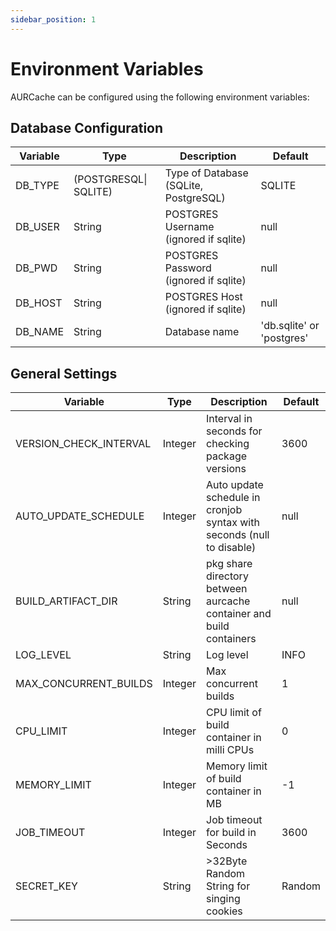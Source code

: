 ```yaml
---
sidebar_position: 1
---
```


# Environment Variables
AURCache can be configured using the following environment variables:

## Database Configuration
| Variable               | Type                  | Description                                                         | Default                   |
|------------------------|-----------------------|---------------------------------------------------------------------|---------------------------|
| DB_TYPE                | (POSTGRESQL\| SQLITE) | Type of Database (SQLite, PostgreSQL)                               | SQLITE                    |
| DB_USER                | String                | POSTGRES Username  (ignored if sqlite)                              | null                      |
| DB_PWD                 | String                | POSTGRES Password  (ignored if sqlite)                              | null                      |
| DB_HOST                | String                | POSTGRES Host   (ignored if sqlite)                                 | null                      |
| DB_NAME                | String                | Database name                                                       | 'db.sqlite' or 'postgres' |

## General Settings

| Variable               | Type                  | Description                                                           | Default |
|------------------------|-----------------------|-----------------------------------------------------------------------|---------|
| VERSION_CHECK_INTERVAL | Integer               | Interval in seconds for checking package versions                     | 3600    |
| AUTO_UPDATE_SCHEDULE   | Integer               | Auto update schedule in cronjob syntax with seconds (null to disable) | null    |
| BUILD_ARTIFACT_DIR     | String                | pkg share directory between aurcache container and build containers   | null    |
| LOG_LEVEL              | String                | Log level                                                             | INFO    |
| MAX_CONCURRENT_BUILDS  | Integer               | Max concurrent builds                                                 | 1       |
| CPU_LIMIT              | Integer               | CPU limit of build container in milli CPUs                            | 0       |
| MEMORY_LIMIT           | Integer               | Memory limit of build container in MB                                 | -1      |
| JOB_TIMEOUT            | Integer               | Job timeout for build in Seconds                                      | 3600    |
| SECRET_KEY             | String                | \>32Byte Random String for singing cookies                            | Random  |
